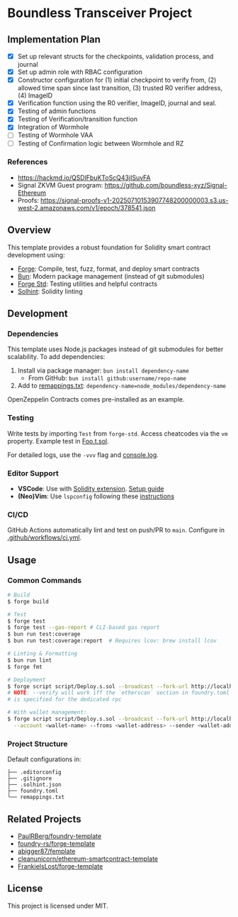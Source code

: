 # Boundless Transceiver Project

## Implementation Plan

- [x] Set up relevant structs for the checkpoints, validation process, and journal
- [x] Set up admin role with RBAC configuration
- [x] Constructor configuration for (1) initial checkpoint to verify from, (2) allowed time span since last transition, (3) trusted R0 verifier address, (4) ImageID
- [x] Verification function using the R0 verifier, ImageID, journal and seal.
- [x] Testing of admin functions
- [x] Testing of Verification/transition function
- [x] Integration of Wormhole
- [ ] Testing of Wormhole VAA
- [ ] Testing of Confirmation logic between Wormhole and RZ

### References

- <https://hackmd.io/QSDlFbuKToScQ43jISuvFA>
- Signal ZKVM Guest program: <https://github.com/boundless-xyz/Signal-Ethereum>
- Proofs: <https://signal-proofs-v1-20250710153907748200000003.s3.us-west-2.amazonaws.com/v1/epoch/378541.json>

## Overview

This template provides a robust foundation for Solidity smart contract development using:

- [Forge](https://github.com/foundry-rs/foundry/blob/master/forge): Compile, test, fuzz, format, and deploy smart contracts
- [Bun](https://bun.sh/): Modern package management (instead of git submodules)
- [Forge Std](https://github.com/foundry-rs/forge-std): Testing utilities and helpful contracts
- [Solhint](https://github.com/protofire/solhint): Solidity linting

## Development

### Dependencies

This template uses Node.js packages instead of git submodules for better scalability. To add dependencies:

1. Install via package manager: `bun install dependency-name`
   - From GitHub: `bun install github:username/repo-name`
2. Add to [remappings.txt](./remappings.txt): `dependency-name=node_modules/dependency-name`

OpenZeppelin Contracts comes pre-installed as an example.

### Testing

Write tests by importing `Test` from `forge-std`. Access cheatcodes via the `vm` property. Example test in [Foo.t.sol](./tests/Foo.t.sol).

For detailed logs, use the `-vvv` flag and [console.log](https://book.getfoundry.sh/faq?highlight=console.log#how-do-i-use-consolelog).

### Editor Support

- **VSCode**: Use with [Solidity extension](https://marketplace.visualstudio.com/items?itemName=NomicFoundation.hardhat-solidity). [Setup guide](https://book.getfoundry.sh/config/vscode)
- **(Neo)Vim**: Use `lspconfig` following these [instructions](https://github.com/NomicFoundation/hardhat-vscode/blob/development/server/README.md#neovim-lsp)

### CI/CD

GitHub Actions automatically lint and test on push/PR to `main`. Configure in [.github/workflows/ci.yml](./.github/workflows/ci.yml).

## Usage

### Common Commands

```sh
# Build
$ forge build

# Test
$ forge test
$ forge test --gas-report # CLI-based gas report
$ bun run test:coverage
$ bun run test:coverage:report  # Requires lcov: brew install lcov

# Linting & Formatting
$ bun run lint
$ forge fmt

# Deployment
$ forge script script/Deploy.s.sol --broadcast --fork-url http://localhost:8545 [--verify]
# NOTE: --verify will work iff the `etherscan` section in foundry.toml
# is specified for the dedicated rpc

# With wallet management:
$ forge script script/Deploy.s.sol --broadcast --fork-url http://localhost:8545 \
  --account <wallet-name> --froms <wallet-address> --sender <wallet-address>
```

### Project Structure

Default configurations in:

```text
├── .editorconfig
├── .gitignore
├── .solhint.json
├── foundry.toml
└── remappings.txt
```

## Related Projects

- [PaulRBerg/foundry-template](https://github.com/PaulRBerg/foundry-template)
- [foundry-rs/forge-template](https://github.com/foundry-rs/forge-template)
- [abigger87/femplate](https://github.com/abigger87/femplate)
- [cleanunicorn/ethereum-smartcontract-template](https://github.com/cleanunicorn/ethereum-smartcontract-template)
- [FrankieIsLost/forge-template](https://github.com/FrankieIsLost/forge-template)

## License

This project is licensed under MIT.

[gitpod]: https://gitpod.io/#https://github.com/ignio-labs/foundry-template
[gitpod-badge]: https://img.shields.io/badge/Gitpod-Open%20in%20Gitpod-FFB45B?logo=gitpod
[gha]: https://github.com/ignio-labs/foundry-template/actions
[gha-badge]: https://github.com/ignio-labs/foundry-template/actions/workflows/ci.yml/badge.svg
[foundry]: https://getfoundry.sh/
[foundry-badge]: https://img.shields.io/badge/Built%20with-Foundry-FFDB1C.svg
[license]: https://opensource.org/licenses/MIT
[license-badge]: https://img.shields.io/badge/License-MIT-blue.svg
